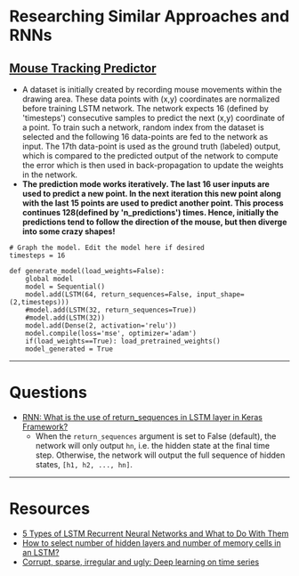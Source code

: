 # Researching Similar Approaches and RNNs
## [Mouse Tracking Predictor](https://github.com/abhijitmajumdar/Mouse_tracking_predictor)
* A dataset is initially created by recording mouse movements within the drawing area. These data points with (x,y) coordinates are normalized before training LSTM network. The network expects 16 (defined by 'timesteps') consecutive samples to predict the next (x,y) coordinate of a point. To train such a network, random index from the dataset is selected and the following 16 data-points are fed to the network as input. The 17th data-point is used as the ground truth (labeled) output, which is compared to the predicted output of the network to compute the error which is then used in back-propagation to update the weights in the network.
* __The prediction mode works iteratively. The last 16 user inputs are used to predict a new point. In the next iteration this new point along with the last 15 points are used to predict another point. This process continues 128(defined by 'n_predictions') times. Hence, initially the predictions tend to follow the direction of the mouse, but then diverge into some crazy shapes!__

```
# Graph the model. Edit the model here if desired
timesteps = 16

def generate_model(load_weights=False):
    global model
    model = Sequential()
    model.add(LSTM(64, return_sequences=False, input_shape=(2,timesteps)))
    #model.add(LSTM(32, return_sequences=True))
    #model.add(LSTM(32))
    model.add(Dense(2, activation='relu'))
    model.compile(loss='mse', optimizer='adam')
    if(load_weights==True): load_pretrained_weights()
    model_generated = True
```

---

# Questions
* [RNN: What is the use of return_sequences in LSTM layer in Keras Framework?](https://stackoverflow.com/questions/51376770/rnn-what-is-the-use-of-return-sequences-in-lstm-layer-in-keras-framework)
  * When the `return_sequences` argument is set to False (default), the network will only output `hn`, i.e. the hidden state at the final time step. Otherwise, the network will output the full sequence of hidden states, `[h1, h2, ..., hn]`.

---

# Resources
* [5 Types of LSTM Recurrent Neural Networks and What to Do With Them](https://blog.exxactcorp.com/5-types-lstm-recurrent-neural-network/)
* [How to select number of hidden layers and number of memory cells in an LSTM?](https://ai.stackexchange.com/questions/3156/how-to-select-number-of-hidden-layers-and-number-of-memory-cells-in-an-lstm)
* [Corrupt, sparse, irregular and ugly: Deep learning on time series](https://www.notion.so/Corrupt-sparse-irregular-and-ugly-Deep-learning-on-time-series-887b823df439417bb8428a3474d939b3)
